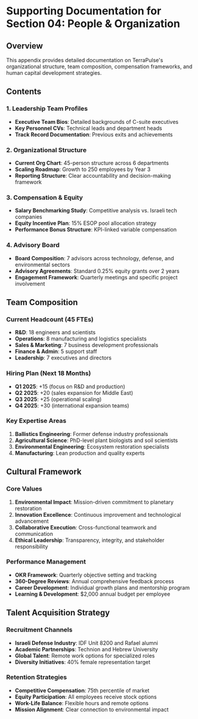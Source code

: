# Supporting Documentation for Section 04: People & Organization

## Overview
This appendix provides detailed documentation on TerraPulse's organizational structure, team composition, compensation frameworks, and human capital development strategies.

## Contents

### 1. Leadership Team Profiles
- **Executive Team Bios**: Detailed backgrounds of C-suite executives
- **Key Personnel CVs**: Technical leads and department heads
- **Track Record Documentation**: Previous exits and achievements

### 2. Organizational Structure
- **Current Org Chart**: 45-person structure across 6 departments
- **Scaling Roadmap**: Growth to 250 employees by Year 3
- **Reporting Structure**: Clear accountability and decision-making framework

### 3. Compensation & Equity
- **Salary Benchmarking Study**: Competitive analysis vs. Israeli tech companies
- **Equity Incentive Plan**: 15% ESOP pool allocation strategy
- **Performance Bonus Structure**: KPI-linked variable compensation

### 4. Advisory Board
- **Board Composition**: 7 advisors across technology, defense, and environmental sectors
- **Advisory Agreements**: Standard 0.25% equity grants over 2 years
- **Engagement Framework**: Quarterly meetings and specific project involvement

## Team Composition

### Current Headcount (45 FTEs)
- **R&D**: 18 engineers and scientists
- **Operations**: 8 manufacturing and logistics specialists
- **Sales & Marketing**: 7 business development professionals
- **Finance & Admin**: 5 support staff
- **Leadership**: 7 executives and directors

### Hiring Plan (Next 18 Months)
- **Q1 2025**: +15 (focus on R&D and production)
- **Q2 2025**: +20 (sales expansion for Middle East)
- **Q3 2025**: +25 (operational scaling)
- **Q4 2025**: +30 (international expansion teams)

### Key Expertise Areas
1. **Ballistics Engineering**: Former defense industry professionals
2. **Agricultural Science**: PhD-level plant biologists and soil scientists
3. **Environmental Engineering**: Ecosystem restoration specialists
4. **Manufacturing**: Lean production and quality experts

## Cultural Framework

### Core Values
1. **Environmental Impact**: Mission-driven commitment to planetary restoration
2. **Innovation Excellence**: Continuous improvement and technological advancement
3. **Collaborative Execution**: Cross-functional teamwork and communication
4. **Ethical Leadership**: Transparency, integrity, and stakeholder responsibility

### Performance Management
- **OKR Framework**: Quarterly objective setting and tracking
- **360-Degree Reviews**: Annual comprehensive feedback process
- **Career Development**: Individual growth plans and mentorship program
- **Learning & Development**: $2,000 annual budget per employee

## Talent Acquisition Strategy

### Recruitment Channels
- **Israeli Defense Industry**: IDF Unit 8200 and Rafael alumni
- **Academic Partnerships**: Technion and Hebrew University
- **Global Talent**: Remote work options for specialized roles
- **Diversity Initiatives**: 40% female representation target

### Retention Strategies
- **Competitive Compensation**: 75th percentile of market
- **Equity Participation**: All employees receive stock options
- **Work-Life Balance**: Flexible hours and remote options
- **Mission Alignment**: Clear connection to environmental impact